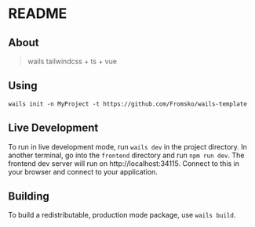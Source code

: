 # README

## About

> wails tailwindcss + ts + vue

## Using

```shell
wails init -n MyProject -t https://github.com/Fromsko/wails-template
```

## Live Development

To run in live development mode, run `wails dev` in the project directory. In another terminal, go into the `frontend`
directory and run `npm run dev`. The frontend dev server will run on http://localhost:34115. Connect to this in your
browser and connect to your application.

## Building

To build a redistributable, production mode package, use `wails build`.
